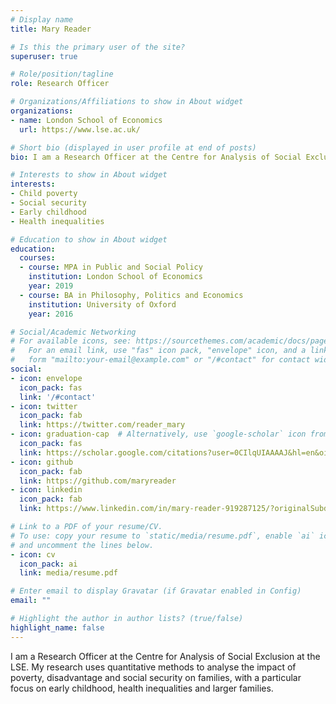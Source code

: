 ```yaml
---
# Display name
title: Mary Reader

# Is this the primary user of the site?
superuser: true

# Role/position/tagline
role: Research Officer

# Organizations/Affiliations to show in About widget
organizations:
- name: London School of Economics
  url: https://www.lse.ac.uk/

# Short bio (displayed in user profile at end of posts)
bio: I am a Research Officer at the Centre for Analysis of Social Exclusion at the LSE. My research focuses on the impact of poverty, disadvantage and social security on families, with a particular focus on early childhood, health inequalities and larger families. 

# Interests to show in About widget
interests:
- Child poverty 
- Social security
- Early childhood 
- Health inequalities

# Education to show in About widget
education:
  courses:
  - course: MPA in Public and Social Policy
    institution: London School of Economics 
    year: 2019
  - course: BA in Philosophy, Politics and Economics
    institution: University of Oxford
    year: 2016

# Social/Academic Networking
# For available icons, see: https://sourcethemes.com/academic/docs/page-builder/#icons
#   For an email link, use "fas" icon pack, "envelope" icon, and a link in the
#   form "mailto:your-email@example.com" or "/#contact" for contact widget.
social:
- icon: envelope
  icon_pack: fas
  link: '/#contact'
- icon: twitter
  icon_pack: fab
  link: https://twitter.com/reader_mary
- icon: graduation-cap  # Alternatively, use `google-scholar` icon from `ai` icon pack
  icon_pack: fas
  link: https://scholar.google.com/citations?user=0CIlqUIAAAAJ&hl=en&oi=ao
- icon: github
  icon_pack: fab
  link: https://github.com/maryreader
- icon: linkedin
  icon_pack: fab
  link: https://www.linkedin.com/in/mary-reader-919287125/?originalSubdomain=uk

# Link to a PDF of your resume/CV.
# To use: copy your resume to `static/media/resume.pdf`, enable `ai` icons in `params.toml`, 
# and uncomment the lines below.
- icon: cv
  icon_pack: ai
  link: media/resume.pdf

# Enter email to display Gravatar (if Gravatar enabled in Config)
email: ""

# Highlight the author in author lists? (true/false)
highlight_name: false
---
```


I am a Research Officer at the Centre for Analysis of Social Exclusion at the LSE. My research uses quantitative methods to analyse the impact of poverty, disadvantage and social security on families, with a particular focus on early childhood, health inequalities and larger families.
